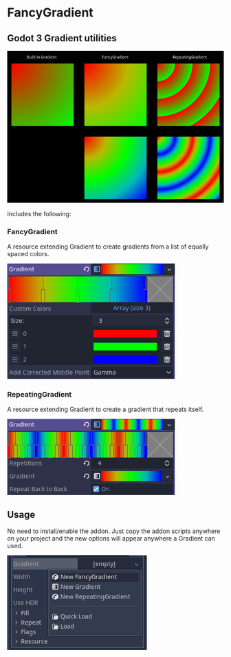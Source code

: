# FancyGradient
## Godot 3 Gradient utilities

![Demo of the features included in the addon](https://raw.githubusercontent.com/josepvalls/FancyGradient/refs/heads/main/addons/FancyGradient/screenshots/Demo.png "Addon demo")

Includes the following:
### FancyGradient
A resource extending Gradient to create gradients from a list of equally spaced colors.

![FancyGradient example](https://raw.githubusercontent.com/josepvalls/FancyGradient/refs/heads/main/addons/FancyGradient/screenshots/FancyGradient.png "FancyGradient example")

### RepeatingGradient
A resource extending Gradient to create a gradient that repeats itself.

![RepeatingGradient example](https://raw.githubusercontent.com/josepvalls/FancyGradient/refs/heads/main/addons/FancyGradient/screenshots/RepeatingGradient.png "RepeatingGradient example")

## Usage
No need to install/enable the addon. Just copy the addon scripts anywhere on your project and the new options will appear anywhere a Gradient can used.

![Instructions screenshot](https://raw.githubusercontent.com/josepvalls/FancyGradient/refs/heads/main/addons/FancyGradient/screenshots/Instructions.png "Instructions screenshot")
